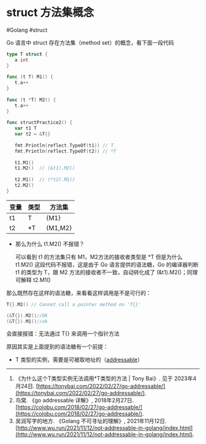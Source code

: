 # struct 方法集概念

<!--more-->

#Golang #struct

Go 语言中 struct 存在方法集（method set）的概念，看下面一段代码
```go
type T struct {  
   a int  
}  
  
func (t T) M1() {  
   t.a++  
}  
  
func (t *T) M2() {  
   t.a++  
}  
  
func structPractice2() {  
   var t1 T  
   var t2 = &T{}  
  
   fmt.Println(reflect.TypeOf(t1)) // T  
   fmt.Println(reflect.TypeOf(t2)) // *T  
  
   t1.M1()  
   t1.M2()  // (&t1).M2()
  
   t2.M1()  // (*t2).M1()
   t2.M2()  
}
```
|变量|类型|方法集|
|-|-|-|
|t1|T|{M1}|
|t2|\*T|{M1,M2}|

- 那么为什么 t1.M2() 不报错？

	可以看到 t1 的方法集只有 M1，M2方法的接收者类型是 \*T 但是为什么 t1.M2() 这段代码不报错，这是由于 Go 语言提供的语法糖，Go 的编译器判断 t1 的类型为 T，跟 M2 方法的接收者不一致，自动转化成了 (&t1).M2()；同理可解释 t2.M1()

那么既然存在这样的语法糖，来看看这样调用是不是可行的：
```go
T{}.M2() // Cannot call a pointer method on 'T{}'

(&T{}).M2()//OK
(&T{}).M1()//ok
```
会直接报错：无法通过 T{} 来调用一个指针方法

原因其实是上面提到的语法糖有一个前提：
- T 类型的实例，需要是可被取地址的（[addressable](https://colobu.com/2018/02/27/go-addressable/)）


---
1. 《为什么这个T类型实例无法调用*T类型的方法 | Tony Bai》. 见于 2023年4月24日. [https://tonybai.com/2022/02/27/go-addressable/](https://tonybai.com/2022/02/27/go-addressable/).
2. 鸟窝. 《go addressable 详解》, 2018年2月27日. [https://colobu.com/2018/02/27/go-addressable/](https://colobu.com/2018/02/27/go-addressable/).
3. 吴润写字的地方. 《Golang 不可寻址的理解》, 2021年11月12日. [http://www.wu.run/2021/11/12/not-addressable-in-golang/index.html](http://www.wu.run/2021/11/12/not-addressable-in-golang/index.html).
